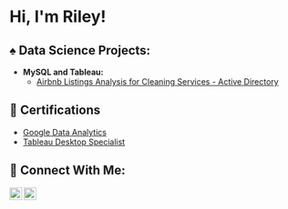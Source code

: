 <h1>Hi, I'm Riley! </h1>

<h2> ♠️ Data Science Projects:</h2>

- <b>MySQL and Tableau:</b>
  - [Airbnb Listings Analysis for Cleaning Services - Active Directory](https://github.com/Riley-livingston/AirBnb-Project)

<h2> 📄 Certifications</h2>

- [Google Data Analytics](https://coursera.org/share/1bc669ea0359a81e313d773a412d5bb6)
- [Tableau Desktop Specialist](https://www.credly.com/badges/cd0f31cb-d769-4520-9b8d-a0dfabcaa071?source=linked_in_profile)

<h2> 🤳 Connect With Me:</h2>



[<img align="left" alt="RileyLivingston | LinkedIn" width="22px" src="https://simpleicons.org/icons/linkedin.svg" />][linkedin]
[<img align="left" alt="RileyLivingston | LinkedIn" width="22px" src="https://simpleicons.org/icons/twitter.svg" />][twitter]

[linkedin]: https://www.linkedin.com/in/rileylivingston/
[twitter]: https://twitter.com/RLivData

<!--
**Riley-livingston/Riley-livingston  is a ✨ _special_ ✨ repository because its `README.md` (this file) appears on your GitHub profile.**

- 🔭 I’m currently working on ...
- 🌱 I’m currently learning Statistics, SQL, Python
- 👯 I’m looking to collaborate on ...
- 🤔 I’m looking for help with ...
- 💬 Ask me about ...
- 📫 How to reach me: rdlivin@bgsu.edu
- 😄 Pronouns: He/Him
- ⚡ Fun fact: Poker <3 Cooking <3 Football <3
-->
